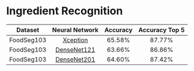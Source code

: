 # Ingredient Recognition

| Dataset | Neural Network | Accuracy | Accuracy Top 5 |
| :----: | :----: | :----: | :----: |
| FoodSeg103 | [Xception](https://drive.google.com/file/d/1Arh19kfTIld90I101tjuXvsqYmZ3IxDt/view?usp=share_link) | 65.58% | 87.77% |
| FoodSeg103 | [DenseNet121](https://drive.google.com/file/d/1bI8-vNbQR2YXOabKa50TLtXGlTKzVl5Q/view?usp=share_link) | 63.66% | 86.86% |
| FoodSeg103 | [DenseNet201](https://drive.google.com/file/d/1xRrqro_ER6QQRTNoXB8crgbXUpKwzx9w/view?usp=share_link) | 64.60% | 87.42% |
